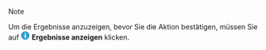 <!-- markdownlint-disable-file MD041 -->
> [!NOTE]
> Um die Ergebnisse anzuzeigen, bevor Sie die Aktion bestätigen, müssen Sie auf ![Symbol][img1] **Ergebnisse anzeigen** klicken.

<!-- Referenced images -->
[img1]: ../../../../common/icons/info-ball.png
